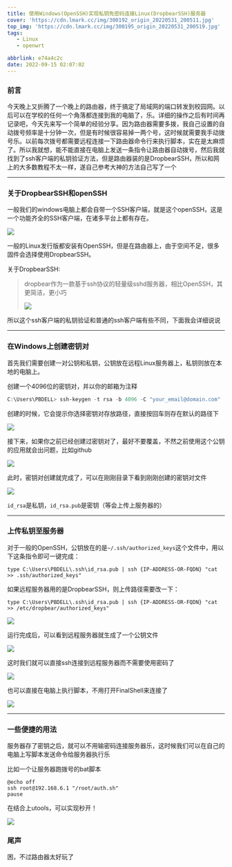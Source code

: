 ```yaml
---
title: 使用Windows(OpenSSH)实现私钥免密码连接Linux(DropbearSSH)服务器
cover: 'https://cdn.lmark.cc/img/300192_origin_20220531_200511.jpg'
top_img: 'https://cdn.lmark.cc/img/300195_origin_20220531_200519.jpg'
tags:
   - Linux 
   - openwrt

abbrlink: e74a4c2c
date: 2022-09-15 02:07:02
---
```




### 前言

今天晚上又折腾了一个晚上的路由器，终于搞定了局域网的端口转发到校园网。以后可以在学校的任何一个角落都连接到我的电脑了，乐。详细的操作之后有时间再记录吧，今天先来写一个简单的经验分享。因为路由器需要多拨，我自己设置的自动拨号频率是十分钟一次，但是有时候很容易掉一两个号，这时候就需要我手动拨号乐。以前每次拨号都需要远程连接一下路由器命令行来执行脚本，实在是太麻烦了。所以我就想，能不能直接在电脑上发送一条指令让路由器自动拨号，然后我就找到了ssh客户端的私钥验证方法，但是路由器装的是DropbearSSH，所以和网上的大多数教程不太一样，遂自己参考大神的方法自己写了一个



------

### 关于DropbearSSH和openSSH

一般我们的windows电脑上都会自带一个SSH客户端，就是这个openSSH，这是一个功能齐全的SSH客户端，在诸多平台上都有存在。

![](http://cdn.lmark.cc/img/image-20220915022247046.png)

一般的Linux发行版都安装有OpenSSH，但是在路由器上，由于空间不足，很多固件会选择使用DropbearSSH。

关于DropbearSSH:

> dropbear作为一款基于ssh协议的轻量级sshd服务器，相比OpenSSH，其更简洁，更小巧
>
> ![](http://cdn.lmark.cc/img/image-20220915023036908.png)

所以这个ssh客户端的私钥验证和普通的ssh客户端有些不同，下面我会详细说说



------

### 在Windows上创建密钥对

首先我们需要创建一对公钥和私钥，公钥放在远程Linux服务器上，私钥则放在本地的电脑上。

创建一个4096位的密钥对，并以你的邮箱为注释

``` powershell
C:\Users\PBDELL> ssh-keygen -t rsa -b 4096 -C "your_email@domain.com"
```

创建的时候，它会提示你选择密钥对存放路径，直接按回车则存在默认的路径下

![](http://cdn.lmark.cc/img/image-20220915023530830.png)

接下来，如果你之前已经创建过密钥对了，最好不要覆盖，不然之前使用这个公钥的应用就会出问题，比如github

![](http://cdn.lmark.cc/img/image-20220915023714884.png)

此时，密钥对创建就完成了，可以在刚刚目录下看到刚刚创建的密钥对文件

![](http://cdn.lmark.cc/img/image-20220915023845107.png)

`id_rsa`是私钥，`id_rsa.pub`是密钥（等会上传上服务器的）



------



### 上传私钥至服务器

对于一般的OpenSSH，公钥放在的是`~/.ssh/authorized_keys`这个文件中，用以下这条指令即可一键完成：

```shell
type C:\Users\PBDELL\.ssh\id_rsa.pub | ssh {IP-ADDRESS-OR-FQDN} "cat >> .ssh/authorized_keys"
```

如果远程服务器用的是DropbearSSH，则上传路径需要改一下：

```
type C:\Users\PBDELL\.ssh\id_rsa.pub | ssh {IP-ADDRESS-OR-FQDN} "cat >> /etc/dropbear/authorized_keys"
```

![](http://cdn.lmark.cc/img/image-20220915025152141.png)

运行完成后，可以看到远程服务器就生成了一个公钥文件

![](http://cdn.lmark.cc/img/image-20220915025235806.png)

这时我们就可以直接ssh连接到远程服务器而不需要使用密码了

![](http://cdn.lmark.cc/img/image-20220915025332683.png)

也可以直接在电脑上执行脚本，不用打开FinalShell来连接了

![](http://cdn.lmark.cc/img/image-20220915025643733.png)

 

------



### 一些便捷的用法

服务器存了密钥之后，就可以不用输密码连接服务器乐，这时候我们可以在自己的电脑上写脚本发送命令给服务器执行乐

比如一个让服务器跑拨号的bat脚本

```shell
@echo off
ssh root@192.168.6.1 "/root/auth.sh"
pause
```

在结合上utools，可以实现秒开！

![](http://cdn.lmark.cc/img/image-20220916235847122.png)

### 尾声

困，不过路由器太好玩了


